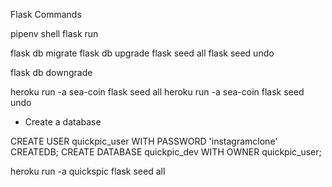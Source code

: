 Flask Commands

pipenv shell
flask run

flask db migrate
flask db upgrade
flask seed all
flask seed undo

flask db downgrade

heroku run -a sea-coin flask seed all
heroku run -a sea-coin flask seed undo


- Create a database

CREATE USER quickpic_user WITH PASSWORD 'instagramclone' CREATEDB;
CREATE DATABASE quickpic_dev WITH OWNER quickpic_user;

heroku run -a quickspic flask seed all
